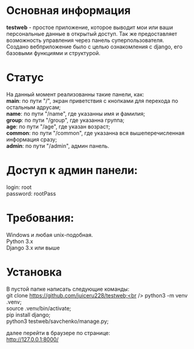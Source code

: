 # Основная информация
**testweb** - простое приложение, которое выводит мои или ваши персональные данные в открытый доступ. Так же предоставляет возможность управления через панель суперпользователя.<br />
Создано вебприложение было с целью ознакомления с django, его базовыми функциями и структурой.<br />

 # Статус
 На данный момент реализованны такие панели, как:<br />
**main**: по пути "/", экран приветствия с кнопками для перехода по остальным адрусам;<br />
**name**: по пути "/name", где указанны имя и фамилия; <br />
**group**: по пути "/group", где указанна группа; <br />
**age**: по пути "/age", где указан возраст; <br />
**common**: по пути "/common", где указанна вся вышеперечисленная информация сразу; <br />
**admin**: по пути "/admin", админ панель.<br />

 # Доступ к админ панели:
login: root<br />
password: rootPass<br />

# Требования:
Windows и любая unix-подобная.<br />
Python 3.x<br />
Django 3.x или выше<br />

# Установка
В пустой папке написать следующие команды:<br />
git clone https://github.com/juiceru228/testweb;<br />
python3 -m venv .venv;<br />
source .venv/bin/activate;<br />
pip install django;<br />
python3 testweb/savchenko/manage.py;<br />

далее перейти в браузере по странице:<br />
http://127.0.0.1:8000/

